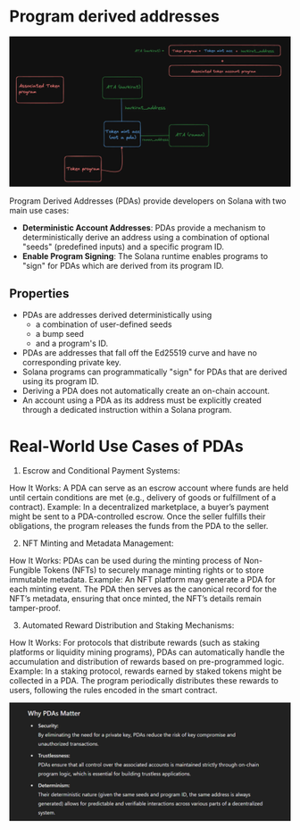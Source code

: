 # Program derived addresses

![img.png](img.png)

Program Derived Addresses (PDAs) provide developers on Solana with two main use cases:

- **Deterministic Account Addresses**: PDAs provide a mechanism to deterministically derive an address using a combination of optional "seeds" (predefined inputs) and a specific program ID.
- **Enable Program Signing**: The Solana runtime enables programs to "sign" for PDAs which are derived from its program ID.

## Properties

- PDAs are addresses derived deterministically using
    - a combination of user-defined seeds
    - a bump seed
    - and a program's ID.
- PDAs are addresses that fall off the Ed25519 curve and have no corresponding private key.
- Solana programs can programmatically "sign" for PDAs that are derived using its program ID.
- Deriving a PDA does not automatically create an on-chain account.
- An account using a PDA as its address must be explicitly created through a dedicated instruction within a Solana program.




# Real-World Use Cases of PDAs

1. Escrow and Conditional Payment Systems:

How It Works: A PDA can serve as an escrow account where funds are held until certain conditions are met (e.g., delivery of goods or fulfillment of a contract).
Example: In a decentralized marketplace, a buyer’s payment might be sent to a PDA-controlled escrow. Once the seller fulfills their obligations, the program releases the funds from the PDA to the seller.

2. NFT Minting and Metadata Management:

How It Works: PDAs can be used during the minting process of Non-Fungible Tokens (NFTs) to securely manage minting rights or to store immutable metadata.
Example: An NFT platform may generate a PDA for each minting event. The PDA then serves as the canonical record for the NFT’s metadata, ensuring that once minted, the NFT’s details remain tamper-proof.


3. Automated Reward Distribution and Staking Mechanisms:

How It Works: For protocols that distribute rewards (such as staking platforms or liquidity mining programs), PDAs can automatically handle the accumulation and distribution of rewards based on pre-programmed logic.
Example: In a staking protocol, rewards earned by staked tokens might be collected in a PDA. The program periodically distributes these rewards to users, following the rules encoded in the smart contract.


![img_1.png](img_1.png)



